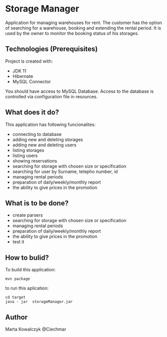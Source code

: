 # Storage Manager


Application for managing warehouses for rent. The customer has the option of searching for a warehouse, booking and extending the rental period.
It is used by the owner to monitor the booking status of his storages.


## Technologies (Prerequisites)
Project is created with:
- JDK 11
- Hibernate 
- MySQL Connector

You should have access to MySQL Database. Access to the database is controlled via configuration file in resources.

## What does it do?

This application has following funcionalites:

- connecting to database
- adding new and deleting storages
- adding new and deleting users
- listing storages
- listing users
- showing reservations
- searching for storage with chosen size or specification
- searching for user by Surname, telepho number, id
- managing rental periods
- preparation of daily/weekly/monthly report
- the ability to give prices in the promotion


## What is to be done?
- create parsers
- searching for storage with chosen size or specification
- managing rental periods
- preparation of daily/weekly/monthly report
- the ability to give prices in the promotion
- test it


## How to bulid?

To build this application:
```
mvn package
```

to run this aplication:

```
cd target
java - jar  storageManager.jar

```

## Author
Marta Kowalczyk @Ciechmar
